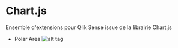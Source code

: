 # Chart.js
Ensemble d'extensions pour Qlik Sense issue de la librairie Chart.js
- Polar Area 
![alt tag](https://github.com/OPSO-BI/Extensions-Sense/blob/master/PolarArea/PolarChart.PNG)

